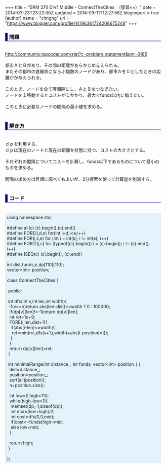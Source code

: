 +++
title = "SRM 370 DIV1 Middle - ConnectTheCities　（復習××）"
date = 2014-03-23T23:22:00Z
updated = 2014-09-11T12:27:56Z
blogimport = true 
[author]
	name = "chngng"
	uri = "https://www.blogger.com/profile/14196381724208675248"
+++

<div dir="ltr" style="text-align: left;" trbidi="on"><h3 style="border-bottom: 2px solid slateblue; border-left: 8px solid navy; color: black; padding: 0px 0px 1px 5px;">問題 </h3><br /><a href="http://community.topcoder.com/stat?c=problem_statement&amp;pm=8185" target="_blank">http://community.topcoder.com/stat?c=problem_statement&amp;pm=8185</a><br /><br />都市ＡとＢがあり、その間の距離があらかじめ与えられる。<br />またその都市の直線状にならぶ複数のノードがあり、都市Ａを０としたときの距離がが与えられる。<br /><br />このとき、ノードを全て等間隔にし、ＡとＢをつなぎたい。<br />ノードを１移動するとコストが１かかり、最大でfunds以内に抑えたい。<br /><br />このときに必要なノードの間隔の最小値を求める。<br /><br /><h3 style="border-bottom: 2px solid slateblue; border-left: 8px solid navy; color: black; padding: 0px 0px 1px 5px;">解き方 </h3><br />ｄｐを利用する。<br />ｄｐは現在のノードと現在の距離を状態に持つ、コストの大きさとする。<br /><br />それぞれの間隔についてコストを計算し、funds以下であるものについて最小のものを求める。<br /><br />間隔の求め方は昇順に調べてもよいが、2分探索を使って計算量を削減する。<br /><br /><h3 style="border-bottom: 2px solid slateblue; border-left: 8px solid navy; color: black; padding: 0px 0px 1px 5px;">コード </h3><br /><div style="background-color: #e3f2fb; border: 1px dotted #CCCCCC; padding: 5px;">using namespace std;<br /><br />#define all(c) (c).begin(),(c).end()<br />#define FORE(i,d,e) for(int i=d;i&lt;e;i++)<br />#define FOR(i,s,e) for (int i = int(s); i != int(e); i++)<br />#define FORIT(i,c) for (typeof((c).begin()) i = (c).begin(); i != (c).end(); i++)<br />#define ISEQ(c) (c).begin(), (c).end()<br /><br />int dist,funds,n,dp[110][110];<br />vector&lt;int&gt; position;<br /><br />class ConnectTheCities {<br /><br /><span class="Apple-tab-span" style="white-space: pre;"> </span>public:<br /><br /><span class="Apple-tab-span" style="white-space: pre;"> </span>int dfs(int v,int len,int width){<br /><span class="Apple-tab-span" style="white-space: pre;">  </span>if(v==n)return abs(len-dist)&lt;=width ? 0 : 100000;<br /><span class="Apple-tab-span" style="white-space: pre;">  </span>if(dp[v][len]!=-1)return dp[v][len];<br /><span class="Apple-tab-span" style="white-space: pre;">  </span>int ret=1e+9;<br /><span class="Apple-tab-span" style="white-space: pre;">  </span>FORE(i,len,dist+1){<br /><span class="Apple-tab-span" style="white-space: pre;">   </span>if(abs(i-len)&lt;=width){<br /><span class="Apple-tab-span" style="white-space: pre;">    </span>ret=min(ret,dfs(v+1,i,width)+abs(i-position[v]));<br /><span class="Apple-tab-span" style="white-space: pre;">   </span>}<br /><span class="Apple-tab-span" style="white-space: pre;">  </span>}<br /><span class="Apple-tab-span" style="white-space: pre;">  </span>return dp[v][len]=ret;<br /><span class="Apple-tab-span" style="white-space: pre;"> </span>}<br /><br /><span class="Apple-tab-span" style="white-space: pre;"> </span>int minimalRange(int distance_, int funds, vector&lt;int&gt; position_) {<br /><span class="Apple-tab-span" style="white-space: pre;">  </span>dist=distance_;<br /><span class="Apple-tab-span" style="white-space: pre;">  </span>position=position_;<br /><span class="Apple-tab-span" style="white-space: pre;">  </span>sort(all(position));<br /><span class="Apple-tab-span" style="white-space: pre;">  </span>n=position.size();<br /><br /><span class="Apple-tab-span" style="white-space: pre;">  </span>int low=0,high=110;<br /><span class="Apple-tab-span" style="white-space: pre;">  </span>while(high-low&gt;1){<br /><span class="Apple-tab-span" style="white-space: pre;">   </span>memset(dp,-1,sizeof(dp));<br /><span class="Apple-tab-span" style="white-space: pre;">   </span>int mid=(low+high)/2;<br /><span class="Apple-tab-span" style="white-space: pre;">   </span>int cost=dfs(0,0,mid);<br /><span class="Apple-tab-span" style="white-space: pre;">   </span>if(cost&lt;=funds)high=mid;<br /><span class="Apple-tab-span" style="white-space: pre;">   </span>else low=mid;<br /><span class="Apple-tab-span" style="white-space: pre;">  </span>}<br /><br /><span class="Apple-tab-span" style="white-space: pre;">  </span>return high;<br /><span class="Apple-tab-span" style="white-space: pre;"> </span>}<br /><br />};</div></div>
